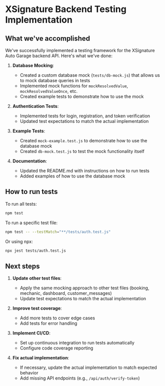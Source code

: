 # XSignature Backend Testing Implementation

## What we've accomplished

We've successfully implemented a testing framework for the XSignature Auto Garage backend API. Here's what we've done:

1. **Database Mocking**:
   - Created a custom database mock (`tests/db-mock.js`) that allows us to mock database queries in tests
   - Implemented mock functions for `mockResolvedValue`, `mockResolvedValueOnce`, etc.
   - Created example tests to demonstrate how to use the mock

2. **Authentication Tests**:
   - Implemented tests for login, registration, and token verification
   - Updated test expectations to match the actual implementation

3. **Example Tests**:
   - Created `mock-example.test.js` to demonstrate how to use the database mock
   - Created `db-mock.test.js` to test the mock functionality itself

4. **Documentation**:
   - Updated the README.md with instructions on how to run tests
   - Added examples of how to use the database mock

## How to run tests

To run all tests:

```bash
npm test
```

To run a specific test file:

```bash
npm test -- --testMatch="**/tests/auth.test.js"
```

Or using npx:

```bash
npx jest tests/auth.test.js
```

## Next steps

1. **Update other test files**:
   - Apply the same mocking approach to other test files (booking, mechanic, dashboard, customer_messages)
   - Update test expectations to match the actual implementation

2. **Improve test coverage**:
   - Add more tests to cover edge cases
   - Add tests for error handling

3. **Implement CI/CD**:
   - Set up continuous integration to run tests automatically
   - Configure code coverage reporting

4. **Fix actual implementation**:
   - If necessary, update the actual implementation to match expected behavior
   - Add missing API endpoints (e.g., `/api/auth/verify-token`) 